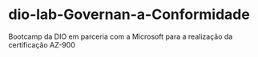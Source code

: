 # dio-lab-Governan-a-Conformidade
Bootcamp da DIO em parceria com a Microsoft para a realização da certificação AZ-900
